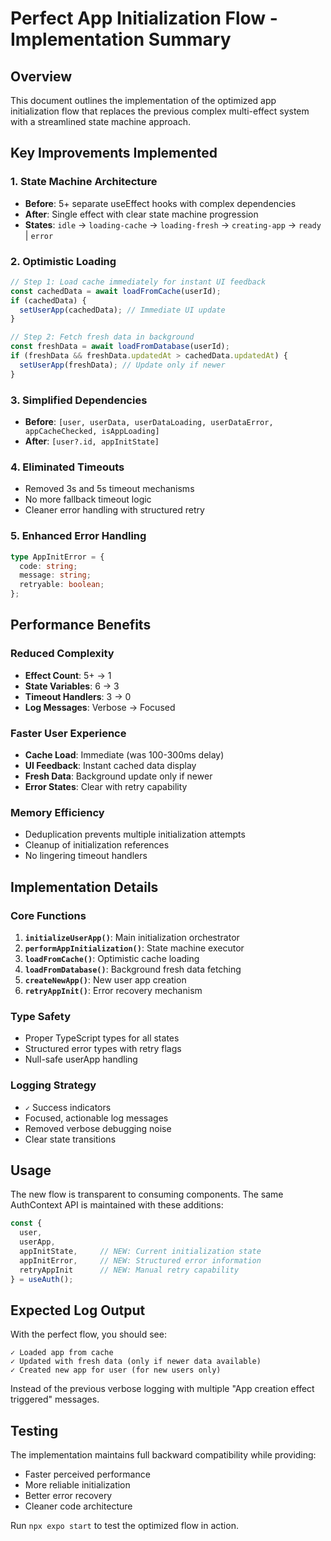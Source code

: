 # Perfect App Initialization Flow - Implementation Summary

## Overview
This document outlines the implementation of the optimized app initialization flow that replaces the previous complex multi-effect system with a streamlined state machine approach.

## Key Improvements Implemented

### 1. State Machine Architecture
- **Before**: 5+ separate useEffect hooks with complex dependencies
- **After**: Single effect with clear state machine progression
- **States**: `idle` → `loading-cache` → `loading-fresh` → `creating-app` → `ready` | `error`

### 2. Optimistic Loading
```typescript
// Step 1: Load cache immediately for instant UI feedback
const cachedData = await loadFromCache(userId);
if (cachedData) {
  setUserApp(cachedData); // Immediate UI update
}

// Step 2: Fetch fresh data in background
const freshData = await loadFromDatabase(userId);
if (freshData && freshData.updatedAt > cachedData.updatedAt) {
  setUserApp(freshData); // Update only if newer
}
```

### 3. Simplified Dependencies
- **Before**: `[user, userData, userDataLoading, userDataError, appCacheChecked, isAppLoading]`
- **After**: `[user?.id, appInitState]`

### 4. Eliminated Timeouts
- Removed 3s and 5s timeout mechanisms
- No more fallback timeout logic
- Cleaner error handling with structured retry

### 5. Enhanced Error Handling
```typescript
type AppInitError = {
  code: string;
  message: string;
  retryable: boolean;
};
```

## Performance Benefits

### Reduced Complexity
- **Effect Count**: 5+ → 1
- **State Variables**: 6 → 3
- **Timeout Handlers**: 3 → 0
- **Log Messages**: Verbose → Focused

### Faster User Experience
- **Cache Load**: Immediate (was 100-300ms delay)
- **UI Feedback**: Instant cached data display
- **Fresh Data**: Background update only if newer
- **Error States**: Clear with retry capability

### Memory Efficiency
- Deduplication prevents multiple initialization attempts
- Cleanup of initialization references
- No lingering timeout handlers

## Implementation Details

### Core Functions
1. **`initializeUserApp()`**: Main initialization orchestrator
2. **`performAppInitialization()`**: State machine executor  
3. **`loadFromCache()`**: Optimistic cache loading
4. **`loadFromDatabase()`**: Background fresh data fetching
5. **`createNewApp()`**: New user app creation
6. **`retryAppInit()`**: Error recovery mechanism

### Type Safety
- Proper TypeScript types for all states
- Structured error types with retry flags
- Null-safe userApp handling

### Logging Strategy
- `✓` Success indicators
- Focused, actionable log messages
- Removed verbose debugging noise
- Clear state transitions

## Usage
The new flow is transparent to consuming components. The same AuthContext API is maintained with these additions:

```typescript
const { 
  user, 
  userApp, 
  appInitState,     // NEW: Current initialization state
  appInitError,     // NEW: Structured error information
  retryAppInit      // NEW: Manual retry capability
} = useAuth();
```

## Expected Log Output
With the perfect flow, you should see:
```
✓ Loaded app from cache
✓ Updated with fresh data (only if newer data available)
✓ Created new app for user (for new users only)
```

Instead of the previous verbose logging with multiple "App creation effect triggered" messages.

## Testing
The implementation maintains full backward compatibility while providing:
- Faster perceived performance
- More reliable initialization
- Better error recovery
- Cleaner code architecture

Run `npx expo start` to test the optimized flow in action.